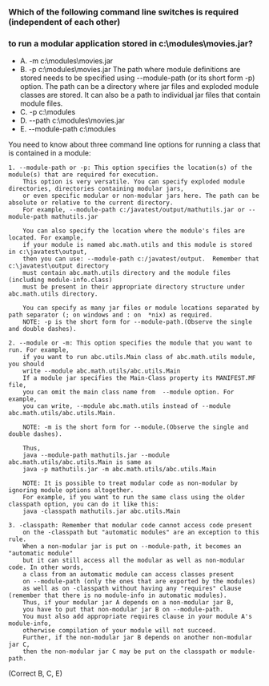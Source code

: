 ### Which of the following command line switches is required (independent of each other)
### to run a modular application stored in c:\modules\movies.jar?

* A. -m c:\modules\movies.jar
* B. -p c:\modules\movies.jar
The path where module definitions are stored needs to be specified using --module-path (or its short form -p) option.
The path can be a directory where jar files and exploded module classes are stored. It can also be a path to individual
jar files that contain module files.
* C. -p c:\modules
* D. --path c:\modules\movies.jar
* E. --module-path c:\modules

You need to know about three command line options for running a class that is contained in a module:

    1. --module-path or -p: This option specifies the location(s) of the module(s) that are required for execution.
        This option is very versatile. You can specify exploded module directories, directories containing modular jars,
        or even specific modular or non-modular jars here. The path can be absolute or relative to the current directory.
        For example, --module-path c:/javatest/output/mathutils.jar or --module-path mathutils.jar
        
        You can also specify the location where the module's files are located. For example,
        if your module is named abc.math.utils and this module is stored in c:\javatest\output,
        then you can use: --module-path c:/javatest/output.  Remember that c:\javatest\output directory
        must contain abc.math.utils directory and the module files (including module-info.class)
        must be present in their appropriate directory structure under abc.math.utils directory.
        
        You can specify as many jar files or module locations separated by path separator (; on windows and : on  *nix) as required.
        NOTE: -p is the short form for --module-path.(Observe the single and double dashes).
    
    2. --module or -m: This option specifies the module that you want to run. For example,
        if you want to run abc.utils.Main class of abc.math.utils module, you should
        write --module abc.math.utils/abc.utils.Main
        If a module jar specifies the Main-Class property its MANIFEST.MF file,
        you can omit the main class name from  --module option. For example,
        you can write, --module abc.math.utils instead of --module abc.math.utils/abc.utils.Main.
        
        NOTE: -m is the short form for --module.(Observe the single and double dashes).
        
        Thus,
        java --module-path mathutils.jar --module abc.math.utils/abc.utils.Main is same as
        java -p mathutils.jar -m abc.math.utils/abc.utils.Main
        
        NOTE: It is possible to treat modular code as non-modular by ignoring module options altogether.
        For example, if you want to run the same class using the older classpath option, you can do it like this:
        java -classpath mathutils.jar abc.utils.Main
    
    3. -classpath: Remember that modular code cannot access code present
        on the -classpath but "automatic modules" are an exception to this rule.
        When a non-modular jar is put on --module-path, it becomes an "automatic module"
        but it can still access all the modular as well as non-modular code. In other words,
        a class from an automatic module can access classes present
        on --module-path (only the ones that are exported by the modules)
        as well as on -classpath without having any "requires" clause (remember that there is no module-info in automatic modules).
        Thus, if your modular jar A depends on a non-modular jar B,
        you have to put that non-modular jar B on --module-path.
        You must also add appropriate requires clause in your module A's module-info,
        otherwise compilation of your module will not succeed.
        Further, if the non-modular jar B depends on another non-modular jar C,
        then the non-modular jar C may be put on the classpath or module-path.
(Correct B, C, E)